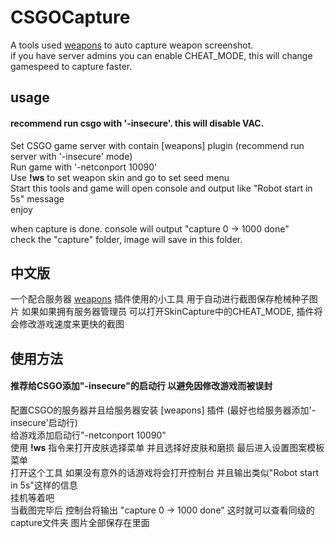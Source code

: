 # CSGOCapture 
A tools used [weapons](https://github.com/kgns/weapons) to auto capture weapon screenshot.  
if you have server admins you can enable CHEAT_MODE, this will change gamespeed to capture faster.
## usage
#### recommend run csgo with '-insecure'. this will disable VAC.
Set CSGO game server with contain [weapons] plugin (recommend run server with '-insecure' mode)  
Run game with '-netconport 10090'  
Use **!ws** to set weapon skin and go to set seed menu  
Start this tools and game will open console and output like "Robot start in 5s" message  
enjoy

when capture is done. console will output "capture 0 -> 1000 done"  
check the "capture" folder, image will save in this folder.
## 中文版
一个配合服务器 [weapons](https://github.com/kgns/weapons) 插件使用的小工具 用于自动进行截图保存枪械种子图片
如果如果拥有服务器管理员 可以打开SkinCapture中的CHEAT_MODE, 插件将会修改游戏速度来更快的截图
## 使用方法
#### 推荐给CSGO添加"-insecure"的启动行 以避免因修改游戏而被误封
配置CSGO的服务器并且给服务器安装 [weapons] 插件 (最好也给服务器添加'-insecure'启动行)  
给游戏添加启动行"-netconport 10090"  
使用 **!ws** 指令来打开皮肤选择菜单 并且选择好皮肤和磨损 最后进入设置图案模板菜单  
打开这个工具 如果没有意外的话游戏将会打开控制台 并且输出类似"Robot start in 5s"这样的信息  
挂机等着吧  
当截图完毕后 控制台将输出 "capture 0 -> 1000 done" 这时就可以查看同级的capture文件夹 图片全部保存在里面
